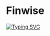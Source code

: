 # Finwise 

[![Typing SVG](https://readme-typing-svg.demolab.com?font=Fira+Code&pause=1000&width=435&lines=FinWise+%3A+The+AI+based+Financial+Solution+for+you;Utilizing+Retrieval+Augmented+Generation+;Capable+of+giving+powerful+insights)](https://git.io/typing-svg)
